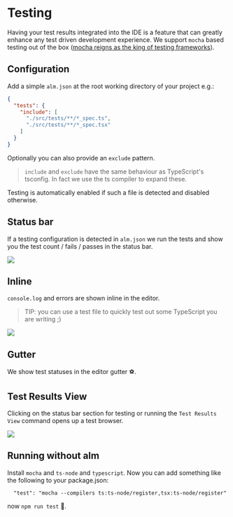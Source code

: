 # Testing

Having your test results integrated into the IDE is a feature that can greatly enhance any test driven development experience. We support `mocha` based testing out of the box ([mocha reigns as the king of testing frameworks][stats]).

## Configuration

Add a simple `alm.json` at the root working directory of your project e.g.:

```json
{
  "tests": {
    "include": [
      "./src/tests/**/*_spec.ts",
      "./src/tests/**/*_spec.tsx"
    ]
  }
}
```
Optionally you can also provide an `exclude` pattern.

> `include` and `exclude` have the same behaviour as TypeScript's tsconfig. In fact we use the ts compiler to expand these.

Testing is automatically enabled if such a file is detected and disabled otherwise.

## Status bar

If a testing configuration is detected in `alm.json` we run the tests and show you the test count / fails / passes in the status bar.

![](https://raw.githubusercontent.com/alm-tools/alm-tools.github.io/master/screens/tested/statusBarIcon.png)

## Inline
`console.log` and errors are shown inline in the editor.

> TIP: you can use a test file to quickly test out some TypeScript you are writing ;)

![](https://raw.githubusercontent.com/alm-tools/alm-tools.github.io/master/screens/tested/testedOverview.gif)

## Gutter
We show test statuses in the editor gutter ⚽.

## Test Results View
Clicking on the status bar section for testing or running the `Test Results View` command opens up a test browser.

![](https://raw.githubusercontent.com/alm-tools/alm-tools.github.io/master/screens/tested/liveUpdates.gif)

## Running without alm

Install `mocha` and `ts-node` and `typescript`. Now you can add something like the following to your package.json:

```
  "test": "mocha --compilers ts:ts-node/register,tsx:ts-node/register"
```

now `npm run test` 🌹.

[stats]: http://www.npmtrends.com/mocha-vs-jasmine-vs-qunit-vs-jest-vs-ava
